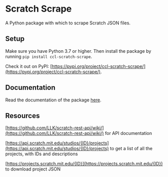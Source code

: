 # Scratch Scrape
A Python package with which to scrape Scratch JSON files.

## Setup

Make sure you have Python 3.7 or higher. Then install the package by running ```pip install ccl-scratch-scrape```.

Check it out on PyPI: [https://pypi.org/project/ccl-scratch-scrape/](https://pypi.org/project/ccl-scratch-scrape/).

## Documentation

Read the documentation of the package [here](https://ccl-scratch-scrape.readthedocs.io/en/latest/).

## Resources
[https://github.com/LLK/scratch-rest-api/wiki/](https://github.com/LLK/scratch-rest-api/wiki/) for API documentation

[https://api.scratch.mit.edu/studios/{ID}/projects](https://api.scratch.mit.edu/studios/{ID}/projects) to get a list of all the projects, with IDs and descriptions

[https://projects.scratch.mit.edu/{ID}](https://projects.scratch.mit.edu/{ID}) to download project JSON
